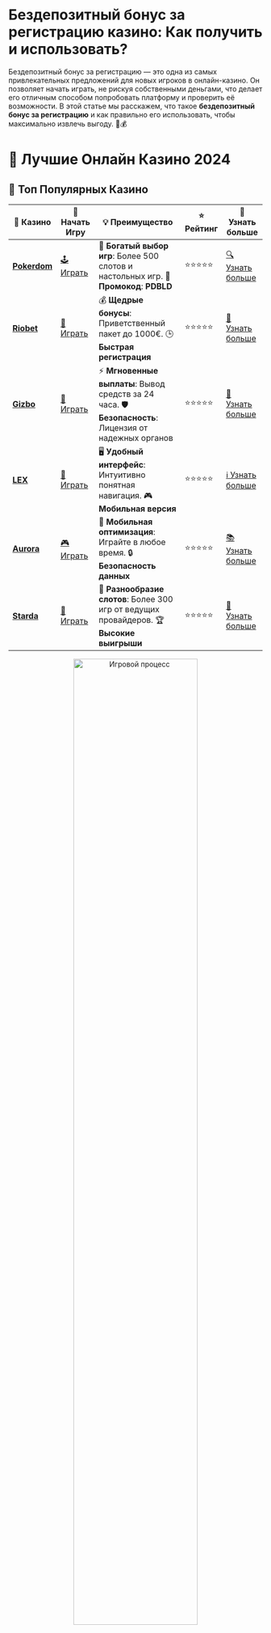 # **Бездепозитный бонус за регистрацию казино: Как получить и использовать?**

Бездепозитный бонус за регистрацию — это одна из самых привлекательных предложений для новых игроков в онлайн-казино. Он позволяет начать играть, не рискуя собственными деньгами, что делает его отличным способом попробовать платформу и проверить её возможности. В этой статье мы расскажем, что такое **бездепозитный бонус за регистрацию** и как правильно его использовать, чтобы максимально извлечь выгоду. 🎉💰

# 🎰 Лучшие Онлайн Казино 2024

## 🌟 Топ Популярных Казино

| 🎲 **Казино** | 🔗 **Начать Игру** | 💡 **Преимущество** | ⭐ **Рейтинг** | 🔗 **Узнать больше** |
|--------------|---------------------|---------------------|----------------|----------------------|
| [**Pokerdom**](https://brandplay.link/4k77v2yx) | [🕹️ Играть](https://brandplay.link/4k77v2yx) | 🎉 **Богатый выбор игр**: Более 500 слотов и настольных игр. 🎁 **Промокод**: **PDBLD** | ⭐⭐⭐⭐⭐ | [🔍 Узнать больше](https://brandplay.link/4k77v2yx) |
| [**Riobet**](https://brandplay.link/7xBLTPyj) | [🎰 Играть](https://brandplay.link/7xBLTPyj) | 💰 **Щедрые бонусы**: Приветственный пакет до 1000€. 🕒 **Быстрая регистрация** | ⭐⭐⭐⭐⭐ | [📖 Узнать больше](https://brandplay.link/7xBLTPyj) |
| [**Gizbo**](https://brandplay.link/bprXw4YV) | [🎲 Играть](https://brandplay.link/bprXw4YV) | ⚡ **Мгновенные выплаты**: Вывод средств за 24 часа. 🛡️ **Безопасность**: Лицензия от надежных органов | ⭐⭐⭐⭐⭐ | [📝 Узнать больше](https://brandplay.link/bprXw4YV) |
| [**LEX**](https://brandplay.link/zW4hdDFV) | [🤑 Играть](https://brandplay.link/zW4hdDFV) | 🖥️ **Удобный интерфейс**: Интуитивно понятная навигация. 🎮 **Мобильная версия** | ⭐⭐⭐⭐⭐ | [ℹ️ Узнать больше](https://brandplay.link/zW4hdDFV) |
| [**Aurora**](https://10trafic-stat2.com/click/668546556bcc6313411604bd/6766/13032/subaccount) | [🎮 Играть](https://10trafic-stat2.com/click/668546556bcc6313411604bd/6766/13032/subaccount) | 📱 **Мобильная оптимизация**: Играйте в любое время. 🔒 **Безопасность данных** | ⭐⭐⭐⭐⭐ | [📚 Узнать больше](https://10trafic-stat2.com/click/668546556bcc6313411604bd/6766/13032/subaccount) |
| [**Starda**](https://brandplay.link/fB7xwRFL) | [🎯 Играть](https://brandplay.link/fB7xwRFL) | 🎰 **Разнообразие слотов**: Более 300 игр от ведущих провайдеров. 🏆 **Высокие выигрыши** | ⭐⭐⭐⭐⭐ | [🔎 Узнать больше](https://brandplay.link/fB7xwRFL) |

<div align="center">
    <img src="https://i.pinimg.com/originals/87/9e/b9/879eb9354dd0699582408b68f2e253b2.gif" alt="Игровой процесс" width="70%">
</div>

## 💎 Лучшие Бонусы и Акции

| 🎲 **Казино** | 🔗 **Начать Игру** | 💡 **Преимущество** | ⭐ **Рейтинг** | 🔗 **Узнать больше** |
|--------------|---------------------|---------------------|----------------|----------------------|
| [**Kometa**](https://brandplay.link/8ZymQJV8) | [🎰 Играть](https://brandplay.link/8ZymQJV8) | 🎁 **Эксклюзивные бонусы**: Регулярные акции и промо. 🔄 **Программы лояльности** | ⭐⭐⭐⭐☆ | [🔍 Узнать больше](https://brandplay.link/8ZymQJV8) |
| [**R7**](https://brandplay.link/bMd3Yjsw) | [🕹️ Играть](https://brandplay.link/bMd3Yjsw) | 🕒 **Круглосуточная поддержка**: Всегда на связи. 💸 **Высокие лимиты** | ⭐⭐⭐⭐☆ | [📖 Узнать больше](https://brandplay.link/bMd3Yjsw) |
| [**7K**](https://brandplay.link/BvQyFShp) | [🎲 Играть](https://brandplay.link/BvQyFShp) | 🌟 **Эксклюзивные бонусы**: Только для VIP игроков. 🎉 **Сезонные акции** | ⭐⭐⭐⭐☆ | [📝 Узнать больше](https://brandplay.link/BvQyFShp) |
| [**Kent**](https://brandplay.link/Fv2WP3js) | [🤑 Играть](https://brandplay.link/Fv2WP3js) | 📈 **Высокий RTP**: Более 98%. 💼 **Профессиональная поддержка** | ⭐⭐⭐⭐☆ | [ℹ️ Узнать больше](https://brandplay.link/Fv2WP3js) |
| [**1Xslots**](https://brandplay.link/hSB1khtr) | [🎮 Играть](https://brandplay.link/hSB1khtr) | 🎉 **Множество акций**: Еженедельные бонусы и турниры. 🛡️ **Безопасность** | ⭐⭐⭐⭐☆ | [📚 Узнать больше](https://brandplay.link/hSB1khtr) |
| [**Gama**](https://brandplay.link/j6NMKsDz) | [🎯 Играть](https://brandplay.link/j6NMKsDz) | 🔍 **Интуитивный интерфейс**: Легкость использования. 🏅 **Престижные турниры** | ⭐⭐⭐⭐☆ | [🔎 Узнать больше](https://brandplay.link/j6NMKsDz) |

<div align="center">
    <img src="https://i.pinimg.com/originals/87/9e/b9/879eb9354dd0699582408b68f2e253b2.gif" alt="Игровой процесс" width="70%">
</div>

## 🚀 Быстрые Выигрыши и Поддержка

| 🎲 **Казино** | 🔗 **Начать Игру** | 💡 **Преимущество** | ⭐ **Рейтинг** | 🔗 **Узнать больше** |
|--------------|---------------------|---------------------|----------------|----------------------|
| [**Onion**](https://brandplay.link/zBGRVpQ9) | [🎰 Играть](https://brandplay.link/zBGRVpQ9) | 🤑 **Низкие ставки**: Идеально для начинающих. 🔄 **Быстрые выводы** | ⭐⭐⭐⭐☆ | [🔍 Узнать больше](https://brandplay.link/zBGRVpQ9) |
| [**Чемпион**](https://temon-gter.cfd/go/lRq?p80412p304504pcc44t17455) | [🕹️ Играть](https://temon-gter.cfd/go/lRq?p80412p304504pcc44t17455) | 🏅 **Лояльная программа**: Награды за активность. 🎁 **Ежемесячные бонусы** | ⭐⭐⭐⭐☆ | [📖 Узнать больше](https://temon-gter.cfd/go/lRq?p80412p304504pcc44t17455) |
| [**Vavada**](https://vavadapartner.pro/?promo=ea5c9275-6854-4505-94fc-95ab18221945-linkb2) | [🎲 Играть](https://vavadapartner.pro/?promo=ea5c9275-6854-4505-94fc-95ab18221945-linkb2) | 🚀 **Быстрая регистрация**: Начните играть мгновенно. 🔐 **Безопасные транзакции** | ⭐⭐⭐⭐☆ | [📝 Узнать больше](https://vavadapartner.pro/?promo=ea5c9275-6854-4505-94fc-95ab18221945-linkb2) |
| [**Friends**](https://gofriends.kim/linkb2) | [🤑 Играть](https://gofriends.kim/linkb2) | 🤝 **Социальные игры**: Играйте с друзьями. 🌐 **Мультиплатформенность** | ⭐⭐⭐⭐☆ | [ℹ️ Узнать больше](https://gofriends.kim/linkb2) |
| [**1WIN**](https://brandplay.link/smXVpBbG) | [🎮 Играть](https://brandplay.link/smXVpBbG) | 🏆 **Спортивные ставки**: Широкий выбор видов спорта. 💵 **Высокие коэффициенты** | ⭐⭐⭐⭐☆ | [📚 Узнать больше](https://brandplay.link/smXVpBbG) |
| [**Drip**](https://drp-ircp01.com/c07e6a3db) | [🎯 Играть](https://drp-ircp01.com/c07e6a3db) | 🌐 **Инновационные игры**: Новейшие игровые технологии. 🛡️ **Высокая безопасность** | ⭐⭐⭐⭐☆ | [🔎 Узнать больше](https://drp-ircp01.com/c07e6a3db) |
| [**JoyCasino**](https://rpc30.call2me.pro/?/ru/registration?apkpop=0&partner=p24970p3291217pc98f) | [🎰 Играть](https://rpc30.call2me.pro/?/ru/registration?apkpop=0&partner=p24970p3291217pc98f) | 🎁 **Приятные бонусы**: Ежедневные акции и подарки. 🕹️ **Разнообразие игр** | ⭐⭐⭐⭐☆ | [🔍 Узнать больше](https://rpc30.call2me.pro/?/ru/registration?apkpop=0&partner=p24970p3291217pc98f) |

<div align="center">
    <img src="https://i.pinimg.com/originals/87/9e/b9/879eb9354dd0699582408b68f2e253b2.gif" alt="Игровой процесс" width="70%">
</div>
---

✨ **Выбирайте лучшее казино для себя и наслаждайтесь игрой! Удачи!** ✨
![Картинка казино](https://i.pinimg.com/originals/a9/29/6e/a9296ea1cf6a7c20a985e593451f0323.png)

## Что такое **бездепозитный бонус за регистрацию**? 🎁

**Бездепозитный бонус за регистрацию** — это бонус, который онлайн-казино предлагает новым игрокам за создание аккаунта. Главное преимущество такого бонуса заключается в том, что для его получения не требуется делать депозит. Это означает, что вы получаете деньги или бесплатные вращения на свой счет, не рискуя своими собственными средствами. 🆓

Такие бонусы идеально подходят для новичков, которые только начинают знакомиться с миром онлайн-казино и хотят проверить, как работает платформа, не внося собственные деньги.

## Типы **бездепозитных бонусов за регистрацию** 🔎

Онлайн-казино предлагают несколько видов бездепозитных бонусов, и каждый из них может иметь свои особенности. Вот самые распространенные типы:

### 1. **Бесплатные деньги** 💵

Это один из самых популярных видов бездепозитных бонусов. Казино начисляют вам определенную сумму денег (например, 10-20 долларов), которые можно использовать для игры в слотах или других играх казино. Эти деньги могут быть использованы как обычные средства, но они могут иметь условия по отыгрышу, которые нужно выполнить, чтобы вывести выигрыш.

### 2. **Бесплатные вращения (Free Spins)** 🎰

Многие казино предлагают бесплатные вращения на популярных слотах. Например, вам может быть предложено 20, 50 или 100 бесплатных вращений, которые можно использовать на конкретных играх. Выигрыши от этих вращений могут быть подвержены отыгрышу, и это стоит учитывать.

### 3. **Бонусы в виде фриспинов и денег** 🎉

Некоторые онлайн-казино предлагают комбинированные бонусы, которые включают как бесплатные вращения, так и деньги для игры в другие игры. Это отличный способ разнообразить игру и увеличить свои шансы на выигрыш.

## Как получить **бездепозитный бонус за регистрацию**? 📝

Процесс получения **бездепозитного бонуса за регистрацию** достаточно прост. Вот шаги, которые нужно выполнить:

### 1. **Зарегистрируйтесь в казино**

Первым шагом является регистрация на платформе. Обычно для этого нужно указать свой адрес электронной почты, придумать пароль и подтвердить регистрацию через электронное письмо.

### 2. **Подтвердите свою личность**

Некоторые казино требуют подтверждения личности, чтобы избежать мошенничества. Обычно это включает загрузку скана паспорта или другого документа.

### 3. **Активируйте бонус**

После регистрации многие казино автоматически начисляют бездепозитный бонус. В других случаях вам может потребоваться ввести промокод, который вы получаете при регистрации, или просто нажать на кнопку для активации бонуса.

### 4. **Используйте бонус**

После активации бонуса, будь то деньги или бесплатные вращения, вы можете начать играть. Обязательно прочитайте условия использования бонуса, чтобы избежать неприятных сюрпризов.

## Условия использования **бездепозитных бонусов** 🔑

Как и любой другой бонус, **бездепозитные бонусы за регистрацию** обычно имеют свои условия. Вот на что стоит обратить внимание:

### 1. **Требования по отыгрышу (Wagering requirements)**

Это условие определяет, сколько раз нужно будет поставить сумму бонуса, прежде чем можно будет вывести выигрыш. Например, если бонус составляет 10 долларов с условием 30x, это означает, что вам нужно поставить 300 долларов (10 х 30), чтобы выполнить отыгрыш и вывести деньги.

### 2. **Максимальные выигрыши**

Многие казино ограничивают максимальную сумму, которую можно выиграть с использованием бездепозитного бонуса. Например, если вы получили бонус в 20 долларов, максимальный выигрыш может быть ограничен 50-100 долларов, даже если вы заработаете больше.

### 3. **Время на отыгрыш**

У каждого бонуса есть срок действия. Обычно это несколько дней или недель. Если вы не выполните требования по отыгрышу в этот срок, бонус будет аннулирован.

### 4. **Играйте в определенные игры**

Некоторые казино ограничивают игры, в которых можно использовать бездепозитный бонус. Например, бесплатные вращения могут быть доступны только на одном или нескольких слотах, а бонусные деньги могут быть использованы только для ставок на слоты, а не на настольные игры или игры с живыми дилерами.

## Как эффективно использовать **бездепозитный бонус**? 🎯

Чтобы максимально использовать **бездепозитный бонус за регистрацию**, следуйте этим рекомендациям:

### 1. **Читайте условия бонуса**

Перед тем как начать использовать бонус, внимательно изучите условия. Узнайте, какой размер отыгрыша требуется, и какие игры могут быть использованы для выполнения этих условий.

### 2. **Отыгрывайте бонус в играх с низким дисперсионным риском**

Если бонус предполагает игру в слотах, выбирайте игры с низким уровнем дисперсии. Это позволит вам продлить игровой процесс и снизить риск быстро потерять бонусные деньги.

### 3. **Будьте внимательны к сроку действия бонуса**

Планируйте, как будете использовать бонус в течение отведенного времени. Если бонус имеет короткий срок действия, постарайтесь использовать его как можно быстрее.

## Заключение: **Бездепозитный бонус за регистрацию** — шанс на бесплатную игру!

**Бездепозитный бонус за регистрацию** — это отличная возможность для новичков попробовать свои силы в онлайн-казино, не рискуя собственными деньгами. Этот бонус позволяет вам испытать различные игры и проверить, нравится ли вам выбранная платформа. Однако всегда помните о правилах и условиях бонуса, чтобы извлечь максимальную выгоду из предложения. 🎉💸

Выбирайте казино с лучшими бонусами и играйте ответственно. Удачи в игре! 🍀🎰
